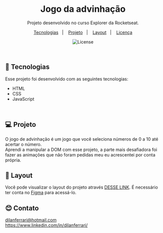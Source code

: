 <h1 align="center"> Jogo da advinhação </h1>

<p align="center">
Projeto desenvolvido no curso Explorer da Rocketseat.
</p>

<p align="center">
  <a href="#-tecnologias">Tecnologias</a>&nbsp;&nbsp;&nbsp;|&nbsp;&nbsp;&nbsp;
  <a href="#-projeto">Projeto</a>&nbsp;&nbsp;&nbsp;|&nbsp;&nbsp;&nbsp;
  <a href="#-layout">Layout</a>&nbsp;&nbsp;&nbsp;|&nbsp;&nbsp;&nbsp;
  <a href="#memo-licença">Licença</a>
</p>
<p align="center">
  <img alt="License" src="./.gitignore/preview.png">
</p>

<br/>

## 🚀 Tecnologias

Esse projeto foi desenvolvido com as seguintes tecnologias:

- HTML
- CSS
- JavaScript
<br/>

## 💻 Projeto


O jogo de advinhação é um jogo que você seleciona números de 0 a 10 até acertar o número.  
Aprendi a manipular a DOM com esse projeto, a parte mais desafiadora foi fazer as animações que não foram pedidas meu eu acrescentei por conta própria.
<br/>

## 🔖 Layout

Você pode visualizar o layout do projeto através [DESSE LINK](https://www.figma.com/file/vdTrB9raYTEBiTjziDwQlc/Jogo-Adivinha%C3%A7%C3%A3o-(Copy)?node-id=0%3A1). É necessário ter conta no [Figma](https://figma.com) para acessá-lo.
<br/>

## 😊 Contato

dilanferrari@hotmail.com  
<a>https://www.linkedin.com/in/dilanferrari/</a>